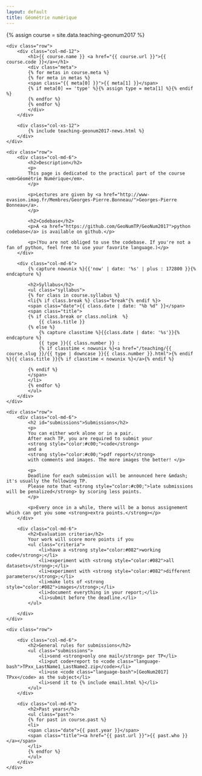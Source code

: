 ```yaml
---
layout: default
title: Géométrie numérique
---
```

{% assign course = site.data.teaching-geonum2017 %}

<article class="single course page">
    
    <div class="row">
        <div class="col-md-12">
            <h1>{{ course.name }} <a href="{{ course.url }}">{{ course.code }}</a></h1>
            <div class="meta">
            {% for metas in course.meta %}
            {% for meta in metas %}
            <span class="{{ meta[0] }}">{{ meta[1] }}</span>
            {% if meta[0] == 'type' %}{% assign type = meta[1] %}{% endif %}
            {% endfor %}
            {% endfor %}
            </div>
        </div>
        
        <div class="col-xs-12">
            {% include teaching-geonum2017-news.html %}
        </div>
    </div>
    
    <div class="row">
        <div class="col-md-6">
            <h2>Description</h2>
            <p>
            This page is dedicated to the practical part of the course <em>Géométrie Numérique</em>. 
            </p>
            
            <p>Lectures are given by <a href="http://www-evasion.imag.fr/Membres/Georges-Pierre.Bonneau/">Georges-Pierre Bonneau</a>.
            </p>

            <h2>Codebase</h2>
            <p>A <a href="https://github.com/GeoNumTP/GeoNum2017">python codebase</a> is available on github.</p>
            
            <p>(You are not obliged to use the codebase. If you're not a fan of python, feel free to use your favorite language.)</p>
        </div>

        <div class="col-md-6">
            {% capture nowunix %}{{'now' | date: '%s' | plus : 172800 }}{% endcapture %}
                
            <h2>Syllabus</h2>
            <ul class="syllabus">            
            {% for class in course.syllabus %}
            <li{% if class.break %} class="break"{% endif %}>
            <span class="date">{{ class.date | date: "%b %d" }}</span>
            <span class="title">
            {% if class.break or class.nolink  %}
                {{ class.title }}
            {% else %}
                {% capture classtime %}{{class.date | date: '%s'}}{% endcapture %}
                {{ type }}{{ class.number }} :
                {% if classtime < nowunix %}<a href="/teaching/{{ course.slug }}/{{ type | downcase }}{{ class.number }}.html">{% endif %}{{ class.title }}{% if classtime < nowunix %}</a>{% endif %}
                
            {% endif %}
            </span>
            </li>
            {% endfor %}
            </ul>
        </div>
    </div>
    
    <div class="row">
        <div class="col-md-6">
            <h2 id="submissions">Submissions</h2>
            <p>
            You can either work alone or in a pair.
            After each TP, you are required to submit your
            <strong style="color:#c00;">code</strong>
            and a
            <strong style="color:#c00;">pdf report</strong>
            with comments and images. The more images the better! </p>
            
            <p>
            Deadline for each submission will be announced here &mdash; it's usually the following TP.
            Please note that <strong style="color:#c00;">late submissions will be penalized</strong> by scoring less points.
            </p>
            
            <p>Every once in a while, there will be a bonus assignement which can get you some <strong>extra points.</strong></p>
        </div>
        
        <div class="col-md-6">
            <h2>Evaluation criteria</h2>
            Your work will score more points if you
            <ul class="criteria">
                <li>have a <strong style="color:#082">working code</strong>;</li>
                <li>experiment with <strong style="color:#082">all datasets</strong>;</li>
                <li>experiment with <strong style="color:#082">different parameters</strong>;</li>
                <li>make lots of <strong style="color:#082">images</strong>;</li>
                <li>document everything in your report;</li>
                <li>submit before the deadline.</li>
            </ul>
            
        </div>
    </div>
    
    <div class="row">
    
        <div class="col-md-6">
            <h2>General rules for submissions</h2>
            <ul class="submissions">
                <li>send <strong>only one mail</strong> per TP</li>
                <li>put code+report to <code class="language-bash">TPxx_LastName1_LastName2.zip</code></li>
                <li>use <code class="language-bash">[GeoNum2017] TPxx</code> as the subject</li>
                <li>send it to {% include email.html %}</li>
            </ul>
        </div>
        
        <div class="col-md-6">
            <h2>Past years</h2>
            <ul class="past">
            {% for past in course.past %}
            <li>
            <span class="date">{{ past.year }}</span> 
            <span class="title"><a href="{{ past.url }}">{{ past.who }}</a></span>
            </li>
            {% endfor %}
            </ul>
        </div>
    </div>
    
</article>
